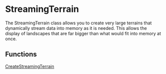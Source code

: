 # StreamingTerrain #
The StreamingTerrain class allows you to create very large terrains that dynamically stream data into memory as it is needed. This allows the display of landscapes that are far bigger than what would fit into memory at once.

## Functions ##
[CreateStreamingTerrain](CPP_CreateStreamingTerrain.md)
